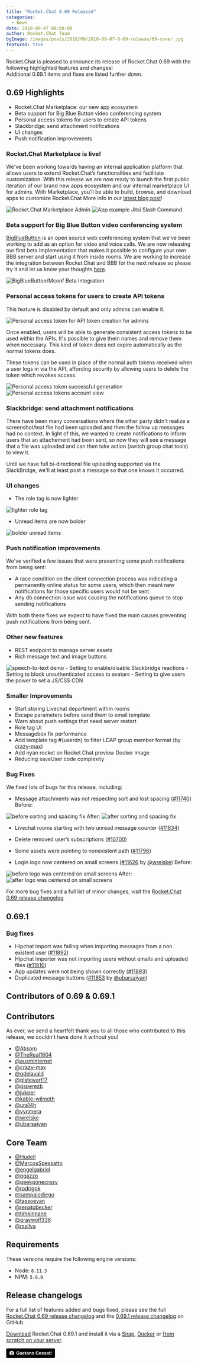 ```yaml
---
title: "Rocket.Chat 0.69 Released"
categories:
  - News
date: 2018-09-07 08:00:00
author: Rocket.Chat Team
bgImage: /images/posts/2018/09/2018-09-07-0-69-release/69-cover.jpg
featured: true
---
```


Rocket.Chat is pleased to announce its release of Rocket.Chat 0.69 with the following highlighted features and changes! <br/> Additional 0.69.1 items and fixes are listed further down.

## 0.69 Highlights

- Rocket.Chat Marketplace: our new app ecosystem
- Beta support for Big Blue Button video conferencing system
- Personal access tokens for users to create API tokens
- Slackbridge: send attachment notifications
- UI changes
- Push notification improvements

### Rocket.Chat Marketplace is live!

We've been working towards having an internal application platform that allows users to extend Rocket.Chat’s functionalities and facilitate customization. With this release we are now ready to launch the first public iteration of our brand new apps ecosystem and our internal marketplace UI for admins.
With Marketplace, you’ll be able to build, browse, and download apps to customize Rocket.Chat More info in our [latest blog post](https://rocket.chat/2018/08/31/marketplace-vision-post/)!

<img alt="Rocket.Chat Marketplace Admin" src="/images/posts/2018/09/2018-09-07-0-69-release/Marketplace-Admin.png" />

<img alt="App example Jitsi Slash Command" src="/images/posts/2018/09/2018-09-07-0-69-release/app-example-jitsi.png" />

### Beta support for Big Blue Button video conferencing system

[BigBlueButton](https://bigbluebutton.org/) is an open source web conferencing system that we've been working to add as an option for video and voice calls. We are now releasing our first beta implementation that makes it possible to configure your own BBB server and start using it from inside rooms. We are working to increase the integration between Rocket.Chat and BBB for the next release so please try it and let us know your thoughts [here](https://forums.rocket.chat/t/rocket-chat-0-69-released/1962).

<img alt="BigBlueButton/Mconf Beta Integration" src="/images/posts/2018/09/2018-09-07-0-69-release/BBB-Mconf-integration.png" />

### Personal access tokens for users to create API tokens

This feature is disabled by default and only admins can enable it.

<img alt="Personal access token for API token creation for admins" src="/images/posts/2018/09/2018-09-07-0-69-release/enable-PA-tokens-admin.png" />

Once enabled, users will be able to generate consistent access tokens to be used within the APIs. It's possible to give them names and remove them when necessary. This kind of token does not expire automatically as the normal tokens does.

These tokens can be used in place of the normal auth tokens received when a user logs in via the API, affording security by allowing users to delete the token which revokes access.

<img alt="Personal access token successful generation" src="/images/posts/2018/09/2018-09-07-0-69-release/PAT-success.png" />

<img alt="Personal access tokens account view" src="/images/posts/2018/09/2018-09-07-0-69-release/PAT-account-view.png" />

### Slackbridge: send attachment notifications

There have been many conversations where the other party didn't realize a screenshot/text file had been uploaded and then the follow up messages had no context. In light of this, we wanted to create notifications to inform users that an attachement had been sent, so now they will see a message that a file was uploaded and can then take action (switch group chat tools) to view it.

Until we have full bi-directional file uploading supported via the SlackBridge, we'll at least post a message so that one knows it occurred.

### UI changes

- The role tag is now lighter

<img alt="lighter role tag" src="/images/posts/2018/09/2018-09-07-0-69-release/role-tag-lighter.png" />

- Unread items are now bolder

<img alt="bolder unread items" src="/images/posts/2018/09/2018-09-07-0-69-release/unread-items-bolder.png" />

### Push notification improvements

We've verified a few issues that were preventing some push notifications from being sent:
- A race condition on the client connection process was indicating a permanently online status for some users, which then meant new notifications for those specific users would not be sent
- Any db connection issue was causing the notifications queue to stop sending notifications

With both these fixes we expect to have fixed the main causes preventing push notifications from being sent.

### Other new features

- REST endpoint to manage server assets
- Rich message text and image buttons
<img alt="speech-to-text demo" src="/images/posts/2018/09/2018-09-07-0-69-release/buttons.gif"/>
- Setting to enable/disable Slackbridge reactions
- Setting to block unauthenticated access to avatars
- Setting to give users the power to set a JS/CSS CDN

###  Smaller Improvements

- Start storing Livechat department within rooms
- Escape parameters before send them to email template
- Warn about push settings that need server restart
- Role tag UI
- Messagebox fix performance
- Add template tag #{userdn} to filter LDAP group member format (by [crazy-max](https://github.com/crazy-max))
- Add nyan rocket on Rocket.Chat preview Docker image
- Reducing saveUser code complexity

### Bug Fixes

We fixed lots of bugs for this release, including:

- Message attachments was not respecting sort and lost spacing ([#11740](https://github.com/RocketChat/Rocket.Chat/pull/11740))
Before:
<img alt="before sorting and spacing fix" src="/images/posts/2018/09/2018-09-07-0-69-release/before-message-attachment-bug-fixed.png"/>
After:
<img alt="after sorting and spacing fix" src="/images/posts/2018/09/2018-09-07-0-69-release/after-message-attachment-bug-fixed.png"/>

- Livechat rooms starting with two unread message counter ([#11834](https://github.com/RocketChat/Rocket.Chat/pull/11834))

- Delete removed user’s subscriptions ([#10700](https://github.com/RocketChat/Rocket.Chat/pull/10700))

- Some assets were pointing to nonexistent path ([#11796](https://github.com/RocketChat/Rocket.Chat/pull/11796))

- Login logo now centered on small screens ([#11626](https://github.com/RocketChat/Rocket.Chat/pull/11626) by [@wreiske](https://github.com/wreiske))
Before:
<img alt="before logo was centered on small screens" src="/images/posts/2018/09/2018-09-07-0-69-release/before-logo-centered.png"/>
After:
<img alt="after logo was centered on small screens" src="/images/posts/2018/09/2018-09-07-0-69-release/after-logo-centered.png"/>

For more bug fixes and a full list of minor changes, visit the [Rocket.Chat 0.69 release changelog](https://github.com/RocketChat/Rocket.Chat/releases/tag/0.69.0)

## 0.69.1

###  Bug fixes

- Hipchat import was failing when importing messages from a non existent user ([#11892](https://github.com/RocketChat/Rocket.Chat/pull/11892))
- Hipchat importer was not importing users without emails and uploaded files ([#11910](https://github.com/RocketChat/Rocket.Chat/pull/11910))
- App updates were not being shown correctly ([#11893](https://github.com/RocketChat/Rocket.Chat/pull/11893))
- Duplicated message buttons ([#11853](https://github.com/RocketChat/Rocket.Chat/pull/11853) by [@ubarsaiyan](https://github.com/ubarsaiyan))

## Contributors of 0.69 & 0.69.1

## Contributors

As ever, we send a heartfelt thank you to all those who contributed to this release, we couldn't have done it without you!

- [@Atisom](https://github.com/Atisom)
- [@TheReal1604](https://github.com/TheReal1604)
- [@ausminternet](https://github.com/ausminternet)
- [@crazy-max](https://github.com/crazy-max)
- [@gdelavald](https://github.com/gdelavald)
- [@glstewart17](https://github.com/glstewart17)
- [@gsperezb](https://github.com/gsperezb)
- [@jukper](https://github.com/jukper)
- [@kable-wilmoth](https://github.com/kable-wilmoth)
- [@ura14h](https://github.com/ura14h)
- [@vynmera](https://github.com/vynmera)
- [@wreiske](https://github.com/wreiske)
- [@ubarsaiyan](https://github.com/ubarsaiyan)

## Core Team

- [@Hudell](https://github.com/Hudell)
- [@MarcosSpessatto](https://github.com/MarcosSpessatto)
- [@engelgabriel](https://github.com/engelgabriel)
- [@ggazzo](https://github.com/ggazzo)
- [@geekgonecrazy](https://github.com/geekgonecrazy)
- [@rodrigok](https://github.com/rodrigok)
- [@sampaiodiego](https://github.com/sampaiodiego)
- [@tassoevan](https://github.com/tassoevan)
- [@renatobecker](https://github.com/renatobecker)
- [@timkinnane](https://github.com/timkinnane)
- [@graywolf336](https://github.com/graywolf336)
- [@rssilva](https://github.com/rssilva)

## Requirements

These versions require the following engine versions:
- Node: `8.11.3`
- NPM: `5.6.0`

## Release changelogs

For a full list of features added and bugs fixed, please see the full [Rocket.Chat 0.69 release changelog](https://github.com/RocketChat/Rocket.Chat/releases/tag/0.69.0) and the [0.69.1 release changelog](https://github.com/RocketChat/Rocket.Chat/releases/tag/0.69.1) on GitHub.

[Download](/install) Rocket.Chat 0.69.1 and install it via a
[Snap](https://rocket.chat/docs/installation/manual-installation/ubuntu/),
[Docker](https://rocket.chat/docs/installation/docker-containers/) or
[from scratch on your server](https://rocket.chat/docs/installation/manual-installation/).

<a style="background-color:black;color:white;text-decoration:none;padding:4px 6px;font-family:-apple-system, BlinkMacSystemFont, &quot;San Francisco&quot;, &quot;Helvetica Neue&quot;, Helvetica, Ubuntu, Roboto, Noto, &quot;Segoe UI&quot;, Arial, sans-serif;font-size:12px;font-weight:bold;line-height:1.2;display:inline-block;border-radius:3px" href="https://unsplash.com/@gaetanocessati?utm_medium=referral&amp;utm_campaign=photographer-credit&amp;utm_content=creditBadge" target="_blank" rel="noopener noreferrer" title="Download free do whatever you want high-resolution photos from Gaetano Cessati"><span style="display:inline-block;padding:2px 3px"><svg xmlns="http://www.w3.org/2000/svg" style="height:12px;width:auto;position:relative;vertical-align:middle;top:-1px;fill:white" viewBox="0 0 32 32"><title>unsplash-logo</title><path d="M20.8 18.1c0 2.7-2.2 4.8-4.8 4.8s-4.8-2.1-4.8-4.8c0-2.7 2.2-4.8 4.8-4.8 2.7.1 4.8 2.2 4.8 4.8zm11.2-7.4v14.9c0 2.3-1.9 4.3-4.3 4.3h-23.4c-2.4 0-4.3-1.9-4.3-4.3v-15c0-2.3 1.9-4.3 4.3-4.3h3.7l.8-2.3c.4-1.1 1.7-2 2.9-2h8.6c1.2 0 2.5.9 2.9 2l.8 2.4h3.7c2.4 0 4.3 1.9 4.3 4.3zm-8.6 7.5c0-4.1-3.3-7.5-7.5-7.5-4.1 0-7.5 3.4-7.5 7.5s3.3 7.5 7.5 7.5c4.2-.1 7.5-3.4 7.5-7.5z"></path></svg></span><span style="display:inline-block;padding:2px 3px">Gaetano Cessati</span></a>
